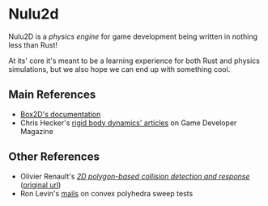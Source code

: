 # Nulu2d

Nulu2D is a *physics engine* for game development being written in nothing less than Rust!

At its' core it's meant to be a learning experience for both Rust and physics simulations, but we also hope we can end up with something cool.

## Main References
* [Box2D's documentation](https://box2d.org/documentation/)
* Chris Hecker's [rigid body dynamics' articles](http://chrishecker.com/Rigid_Body_Dynamics) on Game Developer Magazine

## Other References
* Olivier Renault's [*2D polygon-based collision detection and response*](https://htmlpreview.github.io/?https://github.com/eyesmd/nulu2d/blob/master/refs/2D%20polygon-based%20collision%20detection%20and%20response.htm) ([original url](http://elancev.name/oliver/2D%20polygon.htm))
* Ron Levin's [mails](http://realtimecollisiondetection.net/files/levine_swept_sat.txt) on convex polyhedra sweep tests
